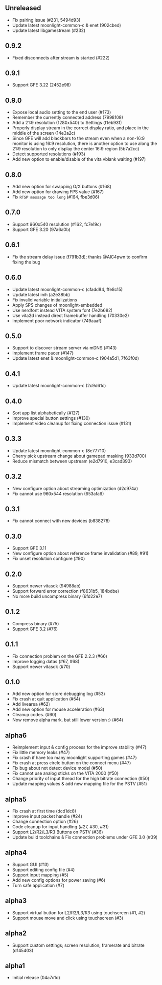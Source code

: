 ## Unreleased
* Fix pairing issue (#231, 5494d93)
* Update latest moonlight-common-c & enet (902cbed)
* Update latest libgamestream (#232)

## 0.9.2
* Fixed disconnects after stream is started (#222)

## 0.9.1
* Support GFE 3.22 (2452e98)

## 0.9.0
* Expose local audio setting to the end user (#173)
* Remember the currently connected address (7998108)
* Add a 21:9 resolution (1280x540) to Settings (f1eb931)
* Properly display stream in the correct display ratio, and place in the middle of the screen (14e3a2c)
* Since GFE will add blackbars to the stream even when a non-16:9 monitor is using 16:9 resolution,
    there is another option to use along the 21:9 resolution to only display the center 16:9 region (5b7a2cc)
* Detect supported resolutions (#193)
* Add new option to enable/disable of the vita vblank waiting (#197)

## 0.8.0
* Add new option for swapping O/X buttons (#168)
* Add new option for drawing FPS value (#167)
* Fix `RTSP message too long` (#164, fbe3d06)

## 0.7.0
* Support 960x540 resolution (#162, fc7e19c)
* Support GFE 3.20 (97a6a0b)

## 0.6.1
* Fix the stream delay issue (f791b3d); thanks @AlC4pwn to confirm fixing the bug

## 0.6.0
* Update latest moonlight-common-c (cfadd84, ffe8c15)
* Update latest inih (a2e38bb)
* Fix invalid variable initializations
* Apply SPS changes of moonlight-embedded
* Use nerdfont instead VITA system font (7e2b682)
* Use vita2d instead direct framebuffer handling (70330e2)
* Implement poor network indicator (749aaaf)

## 0.5.0
* Support to discover stream server via mDNS (#143)
* Implement frame pacer (#147)
* Update latest enet & moonlight-common-c (904a5d1, 7f63f0d)

## 0.4.1
* Update latest moonlight-common-c (2c9d61c)

## 0.4.0
* Sort app list alphabetically (#127)
* Improve special button settings (#130)
* Implement video cleanup for fixing connection issue (#131)

## 0.3.3
* Update latest moonlight-common-c (8e77710)
* Cherry pick upstream change about gamepad masking (933d700)
* Reduce mismatch between upstream (e2d7910, e3cad393)

## 0.3.2
* New configure option about streaming optimization (d2c974a)
* Fix cannot use 960x544 resolution (653afa6)

## 0.3.1
* Fix cannot connect with new devices (b838278)

## 0.3.0
* Support GFE 3.11
* New configure option about reference frame invalidation (#89, #91)
* Fix unset resolution configure (#90)

## 0.2.0
* Support newer vitasdk (94988ab)
* Support forward error correction (f8631b5, 184bdbe)
* No more build uncompress binary (6fd22e7)

## 0.1.2
* Compress binary (#75)
* Support GFE 3.2 (#76)

## 0.1.1
* Fix connection problem on the GFE 2.2.3 (#66)
* Improve logging datas (#67, #68)
* Support newer vitasdk (#70)

## 0.1.0
* Add new option for store debugging log (#53)
* Fix crash at quit application (#54)
* Add livearea (#62)
* Add new option for mouse acceleration (#63)
* Cleanup codes. (#60)
* Now remove alpha mark. but still lower version :) (#64)

## alpha6
* Reimplement input & config process for the improve stability (#47)
* Fix little memory leaks (#47)
* Fix crash if have too many moonlight supporting games (#47)
* Fix crash at press circle button on the connect menu (#47)
* Fix bug about not detect device model (#50)
* Fix cannot use analog sticks on the VITA 2000 (#50)
* Change priority of input thread for the high bitrate connection (#50)
* Update mapping values & add new mapping file for the PSTV (#51)

## alpha5
* Fix crash at first time (dcd1dc8)
* Improve input packet handle (#24)
* Change connection option (#26)
* Code cleanup for input handling (#27, #30, #31)
* Support L2/R2/L3/R3 Buttons on PSTV (#36)
* Update build toolchains & Fix connection problems under GFE 3.0 (#39)

## alpha4
* Support GUI (#13)
* Support editing config file (#4)
* Support input mapping (#5)
* Add new config options for power saving (#6)
* Turn safe application (#7)

## alpha3
* Support virtual button for L2/R2/L3/R3 using touchscreen (#1, #2)
* Support mouse move and click using touchscreen (#3)

## alpha2
* Support custom settings; screen resolution, framerate and bitrate (d145403)

## alpha1
* Initial release (04a7c1d)

